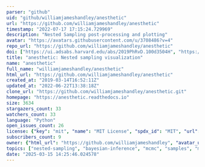 ```yaml
---
parser: "github"
uid: "github/williamjameshandley/anesthetic"
url: "https://github.com/williamjameshandley/anesthetic"
timestamp: "2022-07-17 17:15:24.729969"
description: "Nested Sampling post-processing and plotting"
avatar: "https://avatars.githubusercontent.com/u/3708486?v=4"
repo_url: "https://github.com/williamjameshandley/anesthetic"
doi: ["https://ui.adsabs.harvard.edu/abs/2019PhRvD.100d3504H", "https://ui.adsabs.harvard.edu/abs/2019JOSS....4.1414H", "https://ui.adsabs.harvard.edu/abs/2019ascl.soft12007H/abstract"]
title: "anesthetic: Nested sampling visualization"
name: "anesthetic"
full_name: "williamjameshandley/anesthetic"
html_url: "https://github.com/williamjameshandley/anesthetic"
created_at: "2019-03-14T16:52:11Z"
updated_at: "2022-06-22T13:38:18Z"
clone_url: "https://github.com/williamjameshandley/anesthetic.git"
homepage: "https://anesthetic.readthedocs.io"
size: 3634
stargazers_count: 33
watchers_count: 33
language: "Python"
open_issues_count: 26
license: {"key": "mit", "name": "MIT License", "spdx_id": "MIT", "url": "https://api.github.com/licenses/mit", "node_id": "MDc6TGljZW5zZTEz"}
subscribers_count: 9
owner: {"html_url": "https://github.com/williamjameshandley", "avatar_url": "https://avatars.githubusercontent.com/u/3708486?v=4", "login": "williamjameshandley", "type": "User"}
topics: ["nested-sampling", "bayesian-inference", "mcmc", "samples", "matplotlib", "pandas", "fastkde", "numpy", "scipy"]
date: "2025-03-15 14:25:46.024578"
---
```


